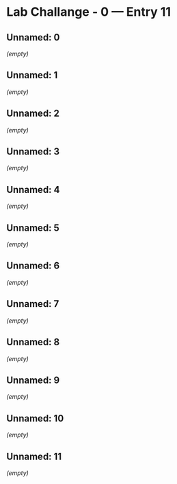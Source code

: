 # Lab Challange - 0 — Entry 11

## Unnamed: 0

_(empty)_

## Unnamed: 1

_(empty)_

## Unnamed: 2

_(empty)_

## Unnamed: 3

_(empty)_

## Unnamed: 4

_(empty)_

## Unnamed: 5

_(empty)_

## Unnamed: 6

_(empty)_

## Unnamed: 7

_(empty)_

## Unnamed: 8

_(empty)_

## Unnamed: 9

_(empty)_

## Unnamed: 10

_(empty)_

## Unnamed: 11

_(empty)_


